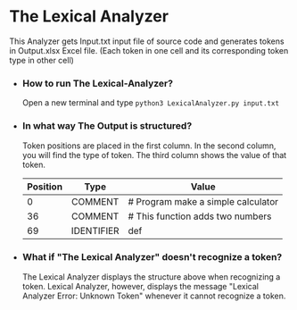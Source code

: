 # The Lexical Analyzer
This Analyzer gets Input.txt input file of source code and generates tokens in Output.xlsx Excel file. (Each token in one cell and its corresponding token type in other cell)


* ### How to run The Lexical-Analyzer?
  Open a new terminal and type `python3 LexicalAnalyzer.py input.txt`


* ### In what way The Output is structured?
  Token positions are placed in the first column. In the second column, you will find the type of token. The third column shows the value of that             token.
  
  | Position      | Type          | Value                              |
  | ------------- |:-------------:| ---------------------------------- |
  | 0             | COMMENT       | # Program make a simple calculator |
  | 36            | COMMENT       | # This function adds two numbers   |
  | 69            | IDENTIFIER    | def                                |


* ### What if "The Lexical Analyzer" doesn't recognize a token?
  The Lexical Analyzer displays the structure above when recognizing a token. Lexical Analyzer, however, displays the message "Lexical Analyzer Error:       Unknown Token" whenever it cannot recognize a token.
